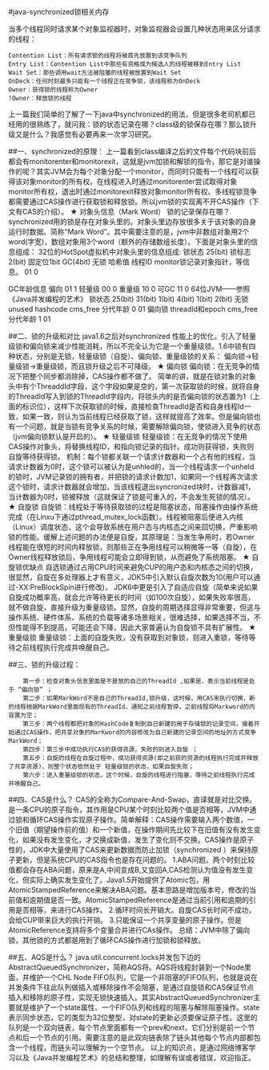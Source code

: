 #java-synchronized锁相关内存

当多个线程同时请求某个对象监视器时，对象监视器会设置几种状态用来区分请求的线程：
<!--more-->
```
Contention List：所有请求锁的线程将被首先放置到该竞争队列
Entry List：Contention List中那些有资格成为候选人的线程被移到Entry List
Wait Set：那些调用wait方法被阻塞的线程被放置到Wait Set
OnDeck：任何时刻最多只能有一个线程正在竞争锁，该线程称为OnDeck
Owner：获得锁的线程称为Owner
!Owner：释放锁的线程
```

 上一篇我们简单的了解了一下java中synchronized的用法，但是很多老司机都已经用的很熟练了，就问我：锁的状态记录在哪？class级的锁保存在哪？那么锁升级又是什么？我感觉有必要再来一次学习研究。

##一、synchronized的原理：
        上一篇看到class编译之后的文件每个代码块前后都会有monitorenter和monitorexit，这就是jvm加锁和解锁的指令，那它是对谁操作的呢？其实JVM会为每个对象分配一个monitor，而同时只能有一个线程可以获得该对象monitor的所有权。在线程进入时通过monitorenter尝试取得对象monitor所有权，退出时通过monitorexit释放对象monitor所有权。多线程锁竞争都需要通过CAS操作进行获取锁和释放锁。所以jvm锁的实现离不开CAS操作（下文有CAS的介绍）。
★ 对象头信息（Mark Word）
        锁的记录保存在哪？synchronized用的锁是存在对象头里的。对象头里边存放很多关于该对象的自身运行时数据。简称“Mark Word”。其中需要注意的是，jvm中非数组对象用2个word(字宽)，数组对象用3个word（额外的存储数组长度）。下面是对象头里的信息组成：
32位的HotSpot虚拟机中对象头里的信息组成:
锁状态	25(bit)	锁标志2(bit)	固定位1bit	GC(4bit)
无锁
哈希值
线程ID
monitor锁记录对象指针，等信息。
01	0



GC年龄信息
偏向	01	1
轻量级	00	0
重量级	10	0
可GC	11	0
64位JVM——参照《Java并发编程的艺术》
锁状态	25(bit)	31(bit)	1(bit)	4(bit)	1(bit)	2(bit)
无锁	unused	hashcode	cms_free	分代年龄	0	01
偏向锁	threadId和epoch	cms_free	分代年龄	1	01

##二、锁的升级和对比
        java1.6之后对synchronized 性能上的优化，引入了轻量级锁和偏向锁来减少性能消耗，所以不完全认为它是一个重量级锁。1.6中锁有四种状态，分别是无锁，轻量级锁（自旋）、偏向锁、重量级锁的关系： 偏向锁->轻量级锁->重量级锁，而且锁升级之后不可降级。
★ 偏向锁
        偏向锁：在无竞争的情况下把整个同步都消除掉，CAS操作都不做了。
简单的讲，就是在锁对象的对象头中有个ThreaddId字段，这个字段如果是空的，第一次获取锁的时候，就将自身的ThreadId写入到锁的ThreadId字段内，将锁头内的是否偏向锁的状态置为1（上面的标识位），这样下次获取锁的时候，直接检查ThreadId是否和自身线程Id一致，如果一致，则认为当前线程已经获取了锁，这样就提高了效率。但是偏向锁也有一个问题，就是当锁有竞争关系的时候，需要解除偏向锁，使锁进入竞争的状态（jvm偏向锁默认是开启的）。
★ 轻量级锁
   轻量级锁：在无竞争的情况下使用CAS操作对象头，将替换线程ID，和指向锁记录的指针。成功则获得锁，失败则自旋等待获得锁。
机制：每个锁都关联一个请求计数器和一个占有他的线程，当请求计数器为0时，这个锁可以被认为是unhled的，当一个线程请求一个unheld的锁时，JVM记录锁的拥有者，并把锁的请求计数加1，如果同一个线程再次请求这个锁时，请求计数器就会增加，当该线程退出syncronized块时，计数器减1，当计数器为0时，锁被释放（这就保证了锁是可重入的，不会发生死锁的情况）。
★ 自旋锁
    自旋锁：线程处于等待获取锁的过程是阻塞状态，阻塞操作由操作系统完成（在Linxu下通过pthread_mutex_lock函数）。线程被阻塞后便进入内核（Linux）调度状态，这个会导致系统在用户态与内核态之间来回切换，严重影响锁的性能。缓解上述问题的办法便是自旋，其原理是：当发生争用时，若Owner线程能在很短的时间内释放锁，则那些正在争用线程可以稍微等一等（自旋），在Owner线程释放锁后，争用线程可能会立即得到锁，从而避免了系统阻塞。
★ 自旋锁优缺点
        自选锁通过占用CPU时间来避免CUP的用户态和内核态之间的切换，很显然，自旋在多处理器上才有意义，JDK5中引入默认自旋次数为10(用户可以通过-XX:PreBlockSpin进行修改)， JDK6中更是引入了自适应自旋（简单来说如果自旋成功概率高，就会允许等待更长的时间（如100次自旋），如果失败率很高，就不做自旋，直接升级为重量级锁。显然，自旋的周期选择显得非常重要，但这与操作系统、硬件体系、系统的负载等诸多场景相关，很难选择，如果选择不当，不但性能得不到提高，可能还会下降，因此大家普遍认为自旋锁不具有扩展性。
★ 重量级锁
        重量级锁：上面的自旋失败，没有获取到对象锁，则进入重锁，等待等待之前线程执行完成并唤醒自己。

##三、锁的升级过程：

        第一步：检查对象头信息里面是不是放的自己的ThreadId ,如果是，表示当前线程是处于 “偏向锁” ；
        第二步：如果MarkWord不是自己的ThreadId,锁升级，这时候，用CAS来执行切换，新的线程根据MarkWord里面现有的ThreadId，通知之前线程暂停，之前线程将Markword的内容置为空；
        第三步：两个线程都把对象的HashCode复制到自己新建的用于存储锁的记录空间，接着开始通过CAS操作，把共享对象的MarKword的内容修改为自己新建的记录空间的地址的方式竞争MarkWord；
        第四步：第三步中成功执行CAS的获得资源，失败的则进入自旋 ；
        第五步：自旋的线程在自旋过程中，成功获得资源(即之前获的资源的线程执行完成并释放了共享资源)，则整个状态依然处于 轻量级锁的状态，如果自旋失败；
        第六步：进入重量级锁的状态，这个时候，自旋的线程进行阻塞，等待之前线程执行完成并唤醒自己。

##四、CAS是什么？
        CAS的全称为Compare-And-Swap，直译就是对比交换。是一条CPU的原子指令，其作用是CPU某个时刻比较两个值是否相等，JVM中通过锁和循环CAS操作实现原子操作。简单解释：CAS操作需要输入两个数值，一个旧值（期望操作前的值）和一个新值，在操作期间先比较下在旧值有没有发生变化，如果没有发生变化，才交换成新值，发生了变化则不交换。CAS操作是原子性的，JDK中大量使用了CAS来更新数据而防止加锁（synchronized ）来保持原子更新，但是系统CPU的CAS指令也是存在问题的。
        1.ABA问题。两个时刻比较值都会存在ABA问题，原来是A,中间变成B,又变回A,CAS检测认为值没有发生变化，但实际上确实发生变化了。Java1.5开始提供了Atomic包，用AtomicStampedReference来解决ABA问题。基本思路是增加版本号，修改的当前值和逾期值是否一致。AtomicStampedReference是通过当前引用和逾期的引用是否相等，来进行CAS操作。
        2.循环时间长开销大。自旋CAS长时间不成功，会给CUP带来巨大的执行开销。
        3.只能保证一个共享变量的原子操作。但是AtomicReference支持将多个变量合并进行CAs操作。
        总结：JVM中除了偏向锁，其他锁的方式都是用到了循环CAS操作进行加锁和锁释放。

##五、AQS是什么？
        java.util.concurrent.locks并发包下边的AbstractQueuedSynchronizer，简称AQS将。AQS将线程封装到一个Node里面，并维护一个CHL Node FIFO队列，它是一个非阻塞的FIFO队列，也就是说在并发条件下往此队列做插入或移除操作不会阻塞，是通过自旋锁和CAS保证节点插入和移除的原子性，实现无锁快速插入。其实AbstractQueuedSynchronizer主要就是维护了一个state属性、一个FIFO队列和线程的阻塞与解除阻塞操作。state表示同步状态，它的类型为32位整型，对state的更新必须要保证原子性。这里的队列是一个双向链表，每个节点里面都有一个prev和next，它们分别是前一个节点和后一个节点的引用。需要注意的是此双向链表除了链头其他每个节点内部都包含一个线程，而链头可以理解为一个空节点。
        以上的知识点，是通过网络博客学习以及《Java并发编程艺术》的总结和整理，如理解有误或者错误，欢迎指正。


